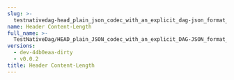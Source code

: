 ```yaml
---
slug: >-
  testnativedag-head_plain_json_codec_with_an_explicit_dag-json_format_returns_http_200-header_content-length
name: Header Content-Length
full_name: >-
  TestNativeDag/HEAD_plain_JSON_codec_with_an_explicit_DAG-JSON_format_returns_HTTP_200/Header_Content-Length
versions:
  - dev-44b0eaa-dirty
  - v0.0.2
title: Header Content-Length
---
```


